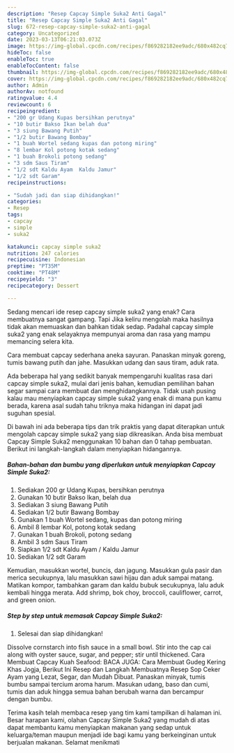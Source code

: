 ```yaml
---
description: "Resep Capcay Simple Suka2 Anti Gagal"
title: "Resep Capcay Simple Suka2 Anti Gagal"
slug: 672-resep-capcay-simple-suka2-anti-gagal
category: Uncategorized
date: 2023-03-13T06:21:03.073Z
image: https://img-global.cpcdn.com/recipes/f869282182ee9adc/680x482cq70/capcay-simple-suka2-foto-resep-utama.jpg
hideToc: false
enableToc: true
enableTocContent: false
thumbnail: https://img-global.cpcdn.com/recipes/f869282182ee9adc/680x482cq70/capcay-simple-suka2-foto-resep-utama.jpg
cover: https://img-global.cpcdn.com/recipes/f869282182ee9adc/680x482cq70/capcay-simple-suka2-foto-resep-utama.jpg
author: Admin
authorAv: notfound
ratingvalue: 4.4
reviewcount: 6
recipeingredient:
- "200 gr Udang Kupas bersihkan perutnya"
- "10 butir Bakso Ikan belah dua"
- "3 siung Bawang Putih"
- "1/2 butir Bawang Bombay"
- "1 buah Wortel sedang kupas dan potong miring"
- "8 lembar Kol potong kotak sedang"
- "1 buah Brokoli potong sedang"
- "3 sdm Saus Tiram"
- "1/2 sdt Kaldu Ayam  Kaldu Jamur"
- "1/2 sdt Garam"
recipeinstructions:

- "Sudah jadi dan siap dihidangkan!"
categories:
- Resep
tags:
- capcay
- simple
- suka2

katakunci: capcay simple suka2 
nutrition: 247 calories
recipecuisine: Indonesian
preptime: "PT35M"
cooktime: "PT48M"
recipeyield: "3"
recipecategory: Dessert

---
```



Sedang mencari ide resep capcay simple suka2 yang enak? Cara membuatnya sangat gampang. Tapi Jika keliru mengolah maka hasilnya tidak akan memuaskan dan bahkan tidak sedap. Padahal capcay simple suka2 yang enak selayaknya mempunyai aroma dan rasa yang mampu memancing selera kita.


Cara membuat capcay sederhana aneka sayuran. Panaskan minyak goreng, tumis bawang putih dan jahe. Masukkan udang dan saus tiram, aduk rata.

Ada beberapa hal yang sedikit banyak mempengaruhi kualitas rasa dari capcay simple suka2, mulai dari jenis bahan, kemudian pemilihan bahan segar sampai cara membuat dan menghidangkannya. Tidak usah pusing kalau mau menyiapkan capcay simple suka2 yang enak di mana pun kamu berada, karena asal sudah tahu triknya maka hidangan ini dapat jadi suguhan spesial.


Di bawah ini ada beberapa tips dan trik praktis yang dapat diterapkan untuk mengolah capcay simple suka2 yang siap dikreasikan. Anda bisa membuat Capcay Simple Suka2 menggunakan 10 bahan dan 0 tahap pembuatan. Berikut ini langkah-langkah dalam menyiapkan hidangannya.

<!--inarticleads1-->

##### Bahan-bahan dan bumbu yang diperlukan untuk menyiapkan Capcay Simple Suka2:

1. Sediakan 200 gr Udang Kupas, bersihkan perutnya
1. Gunakan 10 butir Bakso Ikan, belah dua
1. Sediakan 3 siung Bawang Putih
1. Sediakan 1/2 butir Bawang Bombay
1. Gunakan 1 buah Wortel sedang, kupas dan potong miring
1. Ambil 8 lembar Kol, potong kotak sedang
1. Gunakan 1 buah Brokoli, potong sedang
1. Ambil 3 sdm Saus Tiram
1. Siapkan 1/2 sdt Kaldu Ayam / Kaldu Jamur
1. Sediakan 1/2 sdt Garam


Kemudian, masukkan wortel, buncis, dan jagung. Masukkan gula pasir dan merica secukupnya, lalu masukkan sawi hijau dan aduk sampai matang. Matikan kompor, tambahkan garam dan kaldu bubuk secukupnya, lalu aduk kembali hingga merata. Add shrimp, bok choy, broccoli, cauliflower, carrot, and green onion. 

<!--inarticleads2-->

##### Step by step untuk memasak Capcay Simple Suka2:


1. Selesai dan siap dihidangkan!

Dissolve cornstarch into fish sauce in a small bowl. Stir into the cap cai along with oyster sauce, sugar, and pepper; stir until thickened. Cara Membuat Capcay Kuah Seafood: BACA JUGA: Cara Membuat Gudeg Kering Khas Jogja, Berikut Ini Resep dan Langkah Membuatnya Resep Sop Ceker Ayam yang Lezat, Segar, dan Mudah Dibuat. Panaskan minyak, tumis bumbu sampai tercium aroma harum. Masukan udang, baso dan cumi, tumis dan aduk hingga semua bahan berubah warna dan bercampur dengan bumbu. 

Terima kasih telah membaca resep yang tim kami tampilkan di halaman ini. Besar harapan kami, olahan Capcay Simple Suka2 yang mudah di atas dapat membantu kamu menyiapkan makanan yang sedap untuk keluarga/teman maupun menjadi ide bagi kamu yang berkeinginan untuk berjualan makanan. Selamat menikmati
